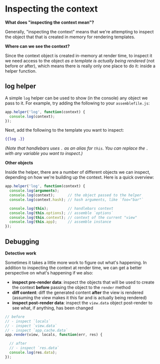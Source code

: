 # Inspecting the context

**What does "inspecting the context mean"?**

Generally, "inspecting the context" means that we're attempting to inspect the object that that is created in memory for rendering templates.

**Where can we see the context?**

Since the context object is created in-memory at render time, to inspect it we need access to the object _as a template is actually being rendered_ (not before or after), which means there is really only one place to do it: inside a helper function.

## log helper

A simple `log` helper can be used to show (in the console) any object we pass to it. For example, try adding the following to your `assemblefile.js`:

```js
app.helper('log', function(context) {
  console.log(context);
});
```

Next, add the following to the template you want to inspect:

```handlebars
{{log .}}
```

_(Note that handlebars uses `.` as an alias for `this`. You can replace the `.` with any variable you want to inspect.)_

**Other objects**

Inside the helper, there are a number of different objects we can inspect, depending on how we're building up the context. Here is a quick overview:

```js
app.helper('log', function(context) {
  console.log(arguments);
  console.log(context);      // the object passed to the helper
  console.log(context.hash); // hash arguments, like `foo="bar"`

  console.log(this);         // handlebars context
  console.log(this.options); // assemble `options`
  console.log(this.context); // context of the current "view"
  console.log(this.app);     // assemble instance
});
```

## Debugging

**Detective work**

Sometimes it takes a little more work to figure out what's happening. In addition to inspecting the context at render time, we can get a better perspective on what's happening if we also:

- **inspect pre-render data**: inspect the objects that will be used to create the context **before** passing the object to the `render` method
- **diff content**: diff the generated content **after** the view is rendered (assuming the view makes it this far and is actually being rendered)
- **inspect post-render data**: inspect the `view.data` object post-render to see what, if anything, has been changed

```js
// before
// - inspect `locals`
// - inspect `view.data`
// - inspect `app.cache.data`
app.render(view, locals, function(err, res) {

  // after
  // - inspect `res.data`
  console.log(res.data);
});
```